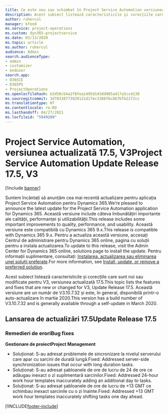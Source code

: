 ```yaml
---
title: Ce este nou sau schimbat în Project Service Automation versiunea actualizată 17.5, Hotfix, V3
description: Acest subiect listează caracteristicile și corecțiile care sunt disponibile în Project Service Automation V3, versiunea actualizată 17.5, V3.
author: ruhercul
manager: kfend
ms.service: project-operations
ms.custom: dyn365-projectservice
ms.date: 03/13/2020
ms.topic: article
ms.author: ruhercul
audience: Admin
search.audienceType:
- admin
- customizer
- enduser
search.app:
- D365CE
- D365PS
- ProjectOperations
ms.openlocfilehash: b3d58cb4a2f8fea1495d143dd985ad17a5cc4130
ms.sourcegitcommit: 3d78338773929121d17ec3386f6cb67bfb2272cc
ms.translationtype: HT
ms.contentlocale: ro-RO
ms.lasthandoff: 04/27/2021
ms.locfileid: "5949289"
---
```

# <a name="project-service-automation-update-release-175-v3"></a><span data-ttu-id="f2b30-103">Project Service Automation, versiunea actualizată 17.5, V3</span><span class="sxs-lookup"><span data-stu-id="f2b30-103">Project Service Automation Update Release 17.5, V3</span></span>

[!include [banner](../includes/psa-now-project-operations.md)]

<span data-ttu-id="f2b30-104">Suntem încântați să anunțăm cea mai recentă actualizare pentru aplicația Project Service Automation pentru Dynamics 365.</span><span class="sxs-lookup"><span data-stu-id="f2b30-104">We’re pleased to announce the latest update for the Project Service Automation application for Dynamics 365.</span></span> <span data-ttu-id="f2b30-105">Această versiune include câteva îmbunătățiri importante ale calității, performanței și utilizabilității.</span><span class="sxs-lookup"><span data-stu-id="f2b30-105">This release includes some important improvements to quality, performance, and usability.</span></span>  <span data-ttu-id="f2b30-106">Această versiune este compatibilă cu Dynamics 365 9.x.</span><span class="sxs-lookup"><span data-stu-id="f2b30-106">This release is compatible with Dynamics 365 9.x.</span></span> <span data-ttu-id="f2b30-107">Pentru a actualiza această versiune, accesați Centrul de administrare pentru Dynamics 365 online, pagina cu soluții pentru a instala actualizarea.</span><span class="sxs-lookup"><span data-stu-id="f2b30-107">To update to this release, visit the Admin Center for Dynamics 365 online, solutions page to install the update.</span></span> <span data-ttu-id="f2b30-108">Pentru informații suplimentare, consultați: [Instalarea, actualizarea sau eliminarea unei soluții preferate](/power-platform/admin/install-remove-preferred-solution).</span><span class="sxs-lookup"><span data-stu-id="f2b30-108">For more information, see [Install, update, or remove a preferred solution](/power-platform/admin/install-remove-preferred-solution).</span></span>

<span data-ttu-id="f2b30-109">Acest subiect listează caracteristicile și corecțiile care sunt noi sau modificate pentru V3, versiunea actualizată 17.5.</span><span class="sxs-lookup"><span data-stu-id="f2b30-109">This topic lists the features and fixes that are new or changed for V3, Update Release 17.5.</span></span> <span data-ttu-id="f2b30-110">Această versiune are un număr de V3.10.7.32 și este, în general, disponibilă printr-o auto-actualizare în martie 2020.</span><span class="sxs-lookup"><span data-stu-id="f2b30-110">This version has a build number of V3.10.7.32 and is generally available through a self-update in March 2020.</span></span>


## <a name="update-release-175"></a><span data-ttu-id="f2b30-111">Lansarea de actualizări 17.5</span><span class="sxs-lookup"><span data-stu-id="f2b30-111">Update Release 17.5</span></span>

### <a name="bug-fixes"></a><span data-ttu-id="f2b30-112">Remedieri de erori</span><span class="sxs-lookup"><span data-stu-id="f2b30-112">Bug fixes</span></span>


<span data-ttu-id="f2b30-113">**Gestionare de proiect**</span><span class="sxs-lookup"><span data-stu-id="f2b30-113">**Project Management**</span></span>

- <span data-ttu-id="f2b30-114">Soluționat: S-au adresat problemele de sincronizare la nivelul serverului care apar cu sarcini de durată lungă.</span><span class="sxs-lookup"><span data-stu-id="f2b30-114">Fixed: Addressed server-side synchronization issues that occur with long duration tasks.</span></span>
- <span data-ttu-id="f2b30-115">Soluționat: S-au adresat șabloanele de ore de lucru de 24 de ore ce adăugau inexact o zi suplimentară sarcinilor.</span><span class="sxs-lookup"><span data-stu-id="f2b30-115">Fixed: Addressed 24-hour work hour templates inaccurately adding an additional day to tasks.</span></span>
- <span data-ttu-id="f2b30-116">Soluționat: S-au adresat șabloanele de ore de lucru de +13 GMT ce schimbau inexact sarcinile cu o zi înainte.</span><span class="sxs-lookup"><span data-stu-id="f2b30-116">Fixed: Addressed +13 GMT work hour templates inaccurately shifting tasks one day ahead.</span></span>



[!INCLUDE[footer-include](../includes/footer-banner.md)]